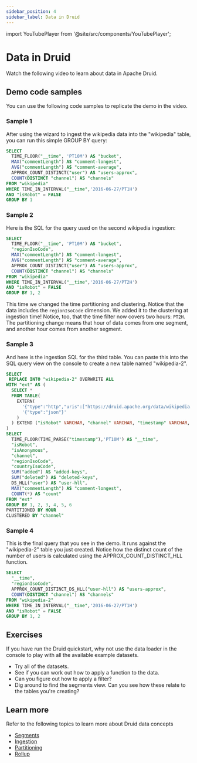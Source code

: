 ```yaml
---
sidebar_position: 4
sidebar_label: Data in Druid
---
```

import YouTubePlayer from '@site/src/components/YouTubePlayer';

# Data in Druid

Watch the following video to learn about data in Apache Druid.

<!--TBD UPDATE FINAL VIDEO-->
<!--YouTubePlayer videoId="h7U_CsDTNBw" /-->

## Demo code samples

You can use the following code samples to replicate the demo in the video.

### Sample 1
After using the wizard to ingest the wikipedia data into the "wikipedia" table, you can run this simple GROUP BY query:

```sql
SELECT
  TIME_FLOOR("__time", 'PT10M') AS "bucket",
  MAX("commentLength") AS "comment-longest",
  AVG("commentLength") AS "comment-average",
  APPROX_COUNT_DISTINCT("user") AS "users-approx",
  COUNT(DISTINCT "channel") AS "channels"
FROM "wikipedia"
WHERE TIME_IN_INTERVAL("__time",'2016-06-27/PT1H')
AND "isRobot" = FALSE
GROUP BY 1  
```

### Sample 2

Here is the SQL for the query used on the second wikipedia ingestion:

```sql
SELECT
  TIME_FLOOR("__time", 'PT10M') AS "bucket",
  "regionIsoCode",
  MAX("commentLength") AS "comment-longest",
  AVG("commentLength") AS "comment-average",
  APPROX_COUNT_DISTINCT("user") AS "users-approx",
  COUNT(DISTINCT "channel") AS "channels"
FROM "wikipedia"
WHERE TIME_IN_INTERVAL("__time",'2016-06-27/PT2H')
AND "isRobot" = FALSE
GROUP BY 1, 2
```

This time we changed the time partitioning and clustering.
Notice that the  data includes the `regionIsoCode` dimension.
We added it to the clustering at ingestion time!
Notice, too, that the time filter now covers two hours: `PT2H`.
The partitioning change means that hour of data comes from one segment, and another hour comes from another segment.

### Sample 3

And here is the ingestion SQL for the third table.
You can paste this into the SQL query view on the console to create a new table named "wikipedia-2".


```sql
SELECT
 REPLACE INTO "wikipedia-2" OVERWRITE ALL
WITH "ext" AS (
  SELECT *
  FROM TABLE(
    EXTERN(
      '{"type":"http","uris":["https://druid.apache.org/data/wikipedia.json.gz"]}',
      '{"type":"json"}'
    )
  ) EXTEND ("isRobot" VARCHAR, "channel" VARCHAR, "timestamp" VARCHAR, "flags" VARCHAR, "isUnpatrolled" VARCHAR, "page" VARCHAR, "diffUrl" VARCHAR, "added" BIGINT, "comment" VARCHAR, "commentLength" BIGINT, "isNew" VARCHAR, "isMinor" VARCHAR, "delta" BIGINT, "isAnonymous" VARCHAR, "user" VARCHAR, "deltaBucket" BIGINT, "deleted" BIGINT, "namespace" VARCHAR, "cityName" VARCHAR, "countryName" VARCHAR, "regionIsoCode" VARCHAR, "metroCode" BIGINT, "countryIsoCode" VARCHAR, "regionName" VARCHAR)
)
SELECT
  TIME_FLOOR(TIME_PARSE("timestamp"),'PT10M') AS "__time",
  "isRobot",
  "isAnonymous",
  "channel",
  "regionIsoCode",
  "countryIsoCode",
  SUM("added") AS "added-keys",
  SUM("deleted") AS "deleted-keys",
  DS_HLL("user") AS "user-hll",
  MAX("commentLength") AS "comment-longest",
  COUNT(*) AS "count"
FROM "ext"
GROUP BY 1, 2, 3, 4, 5, 6
PARTITIONED BY HOUR
CLUSTERED BY "channel"
```

### Sample 4

This is the final query that you see in the demo.
It runs against the "wikipedia-2" table you just created.
Notice how the distinct count of the number of users is calculated using the APPROX_COUNT_DISTINCT_HLL function.

```sql
SELECT
  "__time",
  "regionIsoCode",
  APPROX_COUNT_DISTINCT_DS_HLL("user-hll") AS "users-approx",
  COUNT(DISTINCT "channel") AS "channels"
FROM "wikipedia-2"
WHERE TIME_IN_INTERVAL("__time",'2016-06-27/PT1H')
AND "isRobot" = FALSE
GROUP BY 1, 2
```

## Exercises

If you have run the Druid quickstart, why not use the data loader in the console to play with all the available example datasets.

- Try all of the datasets.
- See if you can work out how to apply a function to the data.
- Can you figure out how to apply a filter?
- Dig around to find the segments view. Can you see how these relate to the tables you're creating?

## Learn more

Refer to the following topics to learn more about Druid data concepts

- [Segments](https://druid.apache.org/docs/latest/design/segments.html)
- [Ingestion](https://druid.apache.org/docs/latest/ingestion/index.html)
- [Partitioning](https://druid.apache.org/docs/latest/ingestion/partitioning.html)
- [Rollup](https://druid.apache.org/docs/latest/ingestion/rollup.html)